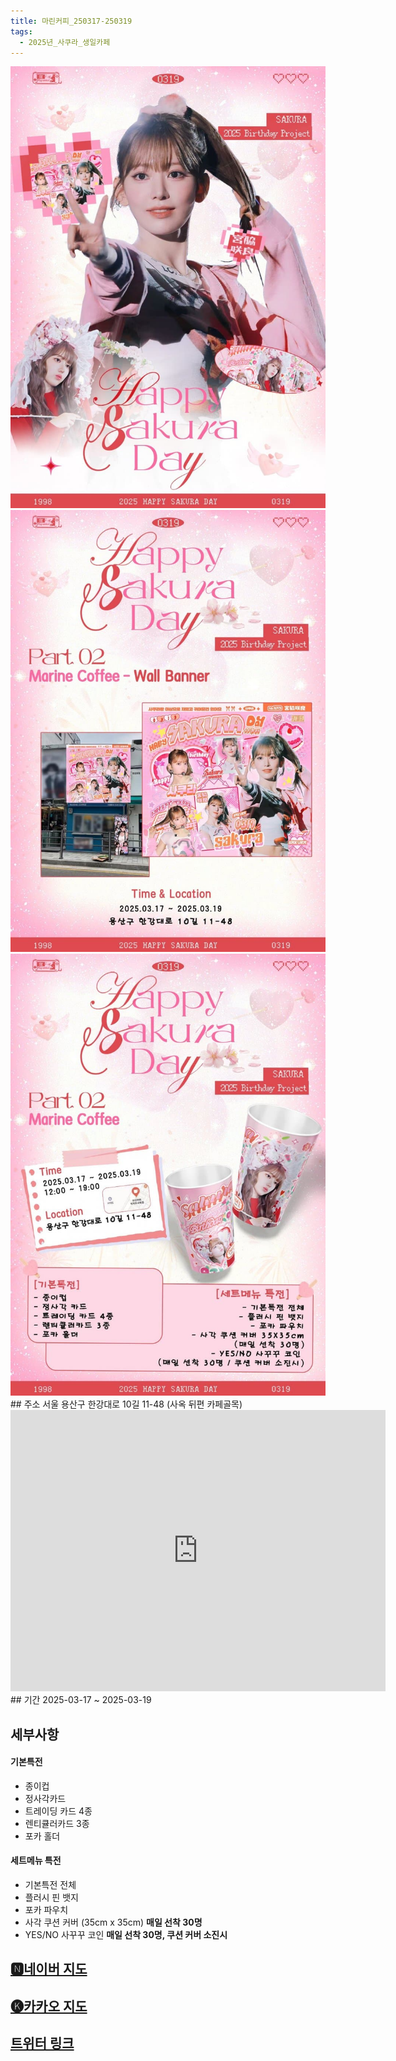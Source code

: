 ```yaml
---
title: 마린커피_250317-250319
tags:
  - 2025년_사쿠라_생일카페
---
```


<img src="/assets/1741091047.jpg"/>
<img src="/assets/1741091047 (1).jpg"/>
<img src="/assets/1741091047 (2).jpg"/>
## 주소
서울 용산구 한강대로 10길 11-48
(사옥 뒤편 카페골목)

<iframe src="https://www.google.com/maps/embed?pb=!1m18!1m12!1m3!1d3164.2970242445344!2d126.96219851335364!3d37.52449502641797!2m3!1f0!2f0!3f0!3m2!1i1024!2i768!4f13.1!3m3!1m2!1s0x357ca1f81d40a0b3%3A0xea1b94af4e695441!2z7ISc7Jq47Yq567OE7IucIOyaqeyCsOq1rCDtlZzqsJXrjIDroZwxMOq4uCAxMS00OA!5e0!3m2!1sko!2skr!4v1741355822143!5m2!1sko!2skr" width="600" height="450" style="border:0;" allowfullscreen="" loading="lazy" referrerpolicy="no-referrer-when-downgrade"></iframe>
## 기간
2025-03-17 ~ 2025-03-19

## 세부사항
#### 기본특전

- 종이컵
- 정사각카드
- 트레이딩 카드 4종
- 렌티큘러카드 3종
- 포카 홀더

#### 세트메뉴 특전

- 기본특전 전체
- 플러시 핀 뱃지
- 포카 파우치
- 사각 쿠션 커버 (35cm x 35cm) **매일 선착 30명**
- YES/NO 사꾸꾸 코인 **매일 선착 30명, 쿠션 커버 소진시**


## [🅽네이버 지도](https://naver.me/G58beepd)
## [🅚카카오 지도](https://place.map.kakao.com/2050278491)
## [트위터 링크](https://x.com/39Miyawakis/status/1891413786373837091?t=PXswn6SZjW0OOq9WBbQEAQ&s=19)
